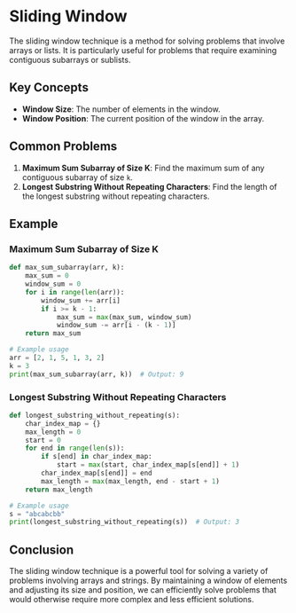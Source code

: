 
# Sliding Window

The sliding window technique is a method for solving problems that involve arrays or lists. It is particularly useful for problems that require examining contiguous subarrays or sublists.

## Key Concepts

- **Window Size**: The number of elements in the window.
- **Window Position**: The current position of the window in the array.

## Common Problems

1. **Maximum Sum Subarray of Size K**: Find the maximum sum of any contiguous subarray of size `k`.
2. **Longest Substring Without Repeating Characters**: Find the length of the longest substring without repeating characters.

## Example

### Maximum Sum Subarray of Size K

```python
def max_sum_subarray(arr, k):
    max_sum = 0
    window_sum = 0
    for i in range(len(arr)):
        window_sum += arr[i]
        if i >= k - 1:
            max_sum = max(max_sum, window_sum)
            window_sum -= arr[i - (k - 1)]
    return max_sum

# Example usage
arr = [2, 1, 5, 1, 3, 2]
k = 3
print(max_sum_subarray(arr, k))  # Output: 9
```

### Longest Substring Without Repeating Characters

```python
def longest_substring_without_repeating(s):
    char_index_map = {}
    max_length = 0
    start = 0
    for end in range(len(s)):
        if s[end] in char_index_map:
            start = max(start, char_index_map[s[end]] + 1)
        char_index_map[s[end]] = end
        max_length = max(max_length, end - start + 1)
    return max_length

# Example usage
s = "abcabcbb"
print(longest_substring_without_repeating(s))  # Output: 3
```

## Conclusion

The sliding window technique is a powerful tool for solving a variety of problems involving arrays and strings. By maintaining a window of elements and adjusting its size and position, we can efficiently solve problems that would otherwise require more complex and less efficient solutions.
```